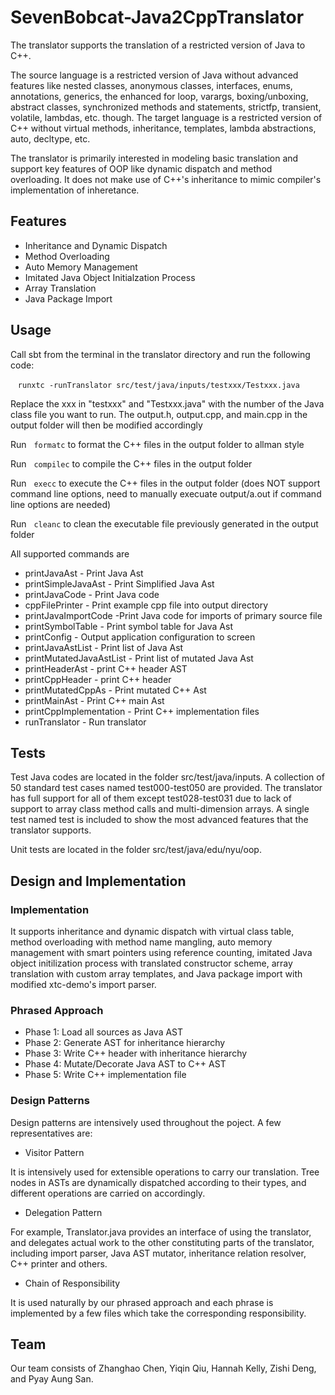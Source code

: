 # SevenBobcat-Java2CppTranslator
The translator supports the translation of a restricted version of Java to C++.

The source language is a restricted version of Java without advanced features like nested classes, anonymous classes, interfaces, enums, annotations, generics, the enhanced for loop, varargs, boxing/unboxing, abstract classes, synchronized methods and statements, strictfp, transient, volatile, lambdas, etc. though.
The target language is a restricted version of C++ without virtual methods, inheritance, templates, lambda abstractions, auto, decltype, etc.

The translator is primarily interested in modeling basic translation and support key features of OOP like dynamic dispatch and method overloading. It does not make use of C++'s inheritance to mimic compiler's implementation of inheretance.

## Features
* Inheritance and Dynamic Dispatch
* Method Overloading
* Auto Memory Management
* Imitated Java Object Initialzation Process
* Array Translation
* Java Package Import

## Usage
Call sbt from the terminal in the translator directory and run the following code:

&nbsp;&nbsp;&nbsp;`runxtc -runTranslator src/test/java/inputs/testxxx/Testxxx.java`

Replace the xxx in "testxxx" and "Testxxx.java" with the number of the Java class file you want to run. 
The output.h, output.cpp, and main.cpp in the output folder will then be modified accordingly

Run&nbsp;&nbsp;&nbsp;`formatc` to format the C++ files in the output folder to allman style

Run&nbsp;&nbsp;&nbsp;`compilec` to compile the C++ files in the output folder 

Run&nbsp;&nbsp;&nbsp;`execc` to execute the C++ files in the output folder (does NOT support command line options, need to manually execuate output/a.out if command line options are needed)

Run&nbsp;&nbsp;&nbsp;`cleanc` to clean the executable file previously generated in the output folder

All supported commands are 
* printJavaAst - Print Java Ast
* printSimpleJavaAst - Print Simplified Java Ast 
* printJavaCode - Print Java code
* cppFilePrinter - Print example cpp file into output directory
* printJavaImportCode -Print Java code for imports of primary source file
* printSymbolTable - Print symbol table for Java Ast
* printConfig - Output application configuration to screen
* printJavaAstList - Print list of Java Ast 
* printMutatedJavaAstList - Print list of mutated Java Ast
* printHeaderAst - print C++ header AST
* printCppHeader - print C++ header
* printMutatedCppAs - Print mutated C++ Ast
* printMainAst - Print C++ main Ast
* printCppImplementation - Print C++ implementation files
* runTranslator - Run translator

## Tests
Test Java codes are located in the folder src/test/java/inputs. A collection of 50 standard test cases named test000-test050 are provided. The translator has full support for all of them except test028-test031 due to lack of support to array class method calls and multi-dimension arrays. A single test named test is included to show the most advanced features that the translator supports.

Unit tests are located in the folder src/test/java/edu/nyu/oop.

## Design and Implementation
### Implementation
It supports inheritance and dynamic dispatch with virtual class table, method overloading with method name mangling, auto memory management with smart pointers using reference counting, imitated Java object initilization process with translated constructor scheme, array translation with custom array templates, and Java package import with modified xtc-demo's import parser.

### Phrased Approach
* Phase 1: Load all sources as Java AST
* Phase 2: Generate AST for inheritance hierarchy
* Phase 3: Write C++ header with inheritance hierarchy
* Phase 4: Mutate/Decorate Java AST to C++ AST
* Phase 5: Write C++ implementation file

### Design Patterns
Design patterns are intensively used throughout the poject. A few representatives are:
* Visitor Pattern

It is intensively used for extensible operations to carry our translation. Tree nodes in ASTs are dynamically dispatched according to their types, and different operations are carried on accordingly.

* Delegation Pattern

For example, Translator.java provides an interface of using the translator, and delegates actual work to the other constituting parts of the translator, including import parser, Java AST mutator, inheritance relation resolver, C++ printer and others.

* Chain of Responsibility

It is used naturally by our phrased approach and each phrase is implemented by a few files which take the corresponding responsibility.

## Team
Our team consists of Zhanghao Chen, Yiqin Qiu, Hannah Kelly, Zishi Deng, and Pyay Aung San.

